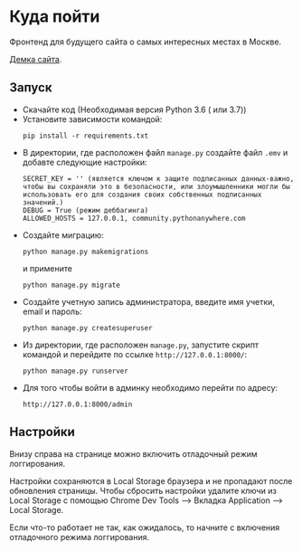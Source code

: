 # Куда пойти

Фронтенд для будущего сайта о самых интересных местах в Москве.


[Демка сайта](http://taranovev.pythonanywhere.com/).

## Запуск

- Скачайте код (Необходимая версия Python 3.6 ( или 3.7))
- Установите зависимости командой:
  ```
  pip install -r requirements.txt
   ```
- В директории, где расположен файл `manage.py` создайте файл `.emv` и добавте следующие настройки:
  ```
  SECRET_KEY = '' (является ключом к защите подписанных данных-важно, чтобы вы сохраняли это в безопасности, или злоумышленники могли бы использовать его для создания своих собственных подписанных значений.)
  DEBUG = True (режим деббагинга)
  ALLOWED_HOSTS = 127.0.0.1, community.pythonanywhere.com
   ```
- Создайте миграцию:
  ```
  python manage.py makemigrations
  ```
  и примените   
  ```
  python manage.py migrate
  ```
- Создайте учетную запись администратора, введите имя учетки, email и пароль:
  ```
  python manage.py createsuperuser
  ```
- Из директории, где расположен `manage.py`, запустите скрипт командой и перейдите по ссылке `http://127.0.0.1:8000/`:
  ```
  python manage.py runserver
  ```
- Для того чтобы войти в админку необходимо перейти по адресу:
  ```
  http://127.0.0.1:8000/admin
  ``` 
## Настройки

Внизу справа на странице можно включить отладочный режим логгирования.

Настройки сохраняются в Local Storage браузера и не пропадают после обновления страницы. Чтобы сбросить настройки удалите ключи из Local Storage с помощью Chrome Dev Tools —&gt; Вкладка Application —&gt; Local Storage.

Если что-то работает не так, как ожидалось, то начните с включения отладочного режима логгирования.

